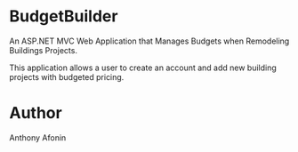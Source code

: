 # BudgetBuilder
An ASP.NET MVC Web Application that Manages Budgets when Remodeling Buildings Projects.


This application allows a user to create an account and add new building projects with budgeted pricing.


# Author

Anthony Afonin

